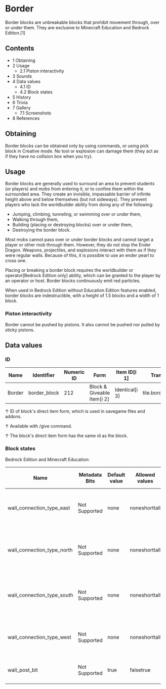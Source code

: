 # Border
Border blocks are unbreakable blocks that prohibit movement through, over or under them. They are exclusive to Minecraft Education and Bedrock Edition.[1]

## Contents
- 1 Obtaining
- 2 Usage
	- 2.1 Piston interactivity
- 3 Sounds
- 4 Data values
	- 4.1 ID
	- 4.2 Block states
- 5 History
- 6 Trivia
- 7 Gallery
	- 7.1 Screenshots
- 8 References

## Obtaining
Border blocks can be obtained only by using commands, or using pick block in Creative mode. No tool or explosion can damage them (they act as if they have no collision box when you try).

## Usage
Border blocks are generally used to surround an area to prevent students (or players) and mobs from entering it, or to confine them within the surrounded area. They create an invisible, impassable barrier of infinite height above and below themselves (but not sideways). They prevent players who lack the worldbuilder ability from doing any of the following:

- Jumping, climbing, tunneling, or swimming over or under them,
- Walking through them,
- Building (placing or destroying blocks) over or under them,
- Destroying the border block.

Most mobs cannot pass over or under border blocks and cannot target a player or other mob through them. However, they do not stop the Ender Dragon. Weapons, projectiles, and explosions interact with them as if they were regular walls. Because of this, it is possible to use an ender pearl to cross one.

Placing or breaking a border block requires the worldbuilder or operator‌[Bedrock Edition  only] ability, which can be granted to the player by an operator or host.
Border blocks continuously emit red particles.

When used in Bedrock Edition without Education Edition features enabled, border blocks are indestructible, with a height of 1.5 blocks and a width of 1 block.

### Piston interactivity
Border cannot be pushed by pistons. It also cannot be pushed nor pulled by sticky pistons.

## Data values
### ID
| Name   | Identifier   | Numeric ID | Form                       | Item ID[i 1]   | Translation key        |
|--------|--------------|------------|----------------------------|----------------|------------------------|
| Border | border_block | 212        | Block & Giveable Item[i 2] | Identical[i 3] | tile.border_block.name |


↑ ID of block's direct item form, which is used in savegame files and addons.

↑ Available with /give command.

↑ The block's direct item form has the same id as the block.


### Block states
Bedrock Edition and Minecraft Education:

| Name                       | Metadata Bits | Default value | Allowed values | Values forMetadata Bits | Description                                             |
|----------------------------|---------------|---------------|----------------|-------------------------|---------------------------------------------------------|
| wall_connection_type_east  | Not Supported | none          | noneshorttall  | Unsupported             | How the wall extends from the center post to the east.  |
| wall_connection_type_north | Not Supported | none          | noneshorttall  | Unsupported             | How the wall extends from the center post to the north. |
| wall_connection_type_south | Not Supported | none          | noneshorttall  | Unsupported             | How the wall extends from the center post to the south. |
| wall_connection_type_west  | Not Supported | none          | noneshorttall  | Unsupported             | How the wall extends from the center post to the west.  |
| wall_post_bit              | Not Supported | true          | falsetrue      | Unsupported             | Whether or not the wall has a center post.              |




